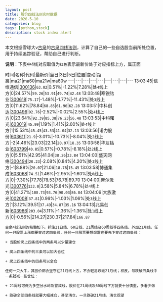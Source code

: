 ```yaml
---
layout: post
title: 股价四线法则实时数据
date: 2020-5-10
categories: blog
tags: [python,stock]
description: stock index alert
---
```



本文根据雪球大v[古泉](https://xueqiu.com/u/7148646888)的[古泉四线法则](https://xueqiu.com/7148646888/130498192)，计算了自己的一些自选股当前所处位置，用于持续追踪验证，帮助自己进行判断。

**说明**：下表中4线对应取值为`红色`表示最新价处于对应指标上方，属正面

时间|名称|代码|最新价|当日|3日|5日|位置|变动|距离|ma21|ma60|ma21w|ma60w
---|---|---|---|---|---|---|---|---
13:03:45|信维通信|[300136](https://xueqiu.com/S/SZ300136)|`63.02`|0.51%|-1.22%|7.28%|处`4`线上方|0|24.57%|`59.26`|`53.91`|`49.74`|`42.48`
13:03:48|寒锐钴业|[300618](https://xueqiu.com/S/SZ300618)|`75.17`|-1.48%|-1.77%|-11.43%|处`3`线上方|0|11.62%|78.84|`68.85`|`61.96`|`62.28`
13:03:51|中科创达|[300496](https://xueqiu.com/S/SZ300496)|`92.76`|-2.52%|-0.02%|2.55%|处`4`线上方|0|23.64%|`92.39`|`85.38`|`76.23`|`56.48`
13:03:53|中科曙光|[603019](https://xueqiu.com/S/SH603019)|`45.99`|1.19%|1.41%|2.00%|处`4`线上方|1|15.53%|`45.45`|`43.53`|`41.04`|`32.13`
13:03:56|诺力股份|[603611](https://xueqiu.com/S/SH603611)|`21.9`|-3.01%|-10.73%|-8.04%|处`2`线上方|-2|4.46%|23.03|22.14|`20.97`|`18.35`
13:03:58|华友钴业|[603799](https://xueqiu.com/S/SH603799)|`40.85`|0.57%|-0.78%|-8.18%|处`2`线上方|0|5.51%|42.95|41.04|`38.26`|`33.84`
13:04:00|盛天网络|[300494](https://xueqiu.com/S/SZ300494)|`20.23`|-2.08%|0.84%|4.20%|处`3`线上方|-1|8.88%|`20.07`|21.06|`18.78`|`15.45`
13:03:58|博通集成|[603068](https://xueqiu.com/S/SH603068)|`74.51`|1.46%|-2.95%|-1.60%|处`0`线上方|0|-7.30%|77.78|78.53|76.78|89.70
13:04:00|帝尔激光|[300776](https://xueqiu.com/S/SZ300776)|`133.0`|3.58%|5.84%|6.78%|处`4`线上方|0|41.27%|`108.73`|`93.76`|`90.03`|`86.84`
13:04:09|大族激光|[002008](https://xueqiu.com/S/SZ002008)|`37.81`|0.96%|-1.03%|1.06%|处`3`线上方|1|3.12%|39.51|`37.49`|`34.87`|`35.16`
13:04:13|兆易创新|[603986](https://xueqiu.com/S/SH603986)|`203.04`|3.11%|-1.36%|-1.36%|处`1`线上方|0|-0.56%|214.27|230.37|217.84|`166.87`

```
古泉4线法则的精髓如下。抓住21日线、60日线、21周线及60周线等四条线，外加21月线，任何一只股票上涨都要穿过这四条线，任何一只股票要想爆雷也要先下穿过这四条线：

+ 当股价爬上四条线中的两条可以少量建仓

+ 爬上四条线中的三条可以加大仓位

+ 爬上四条线中的四条可以全仓

任何一只大牛，其股价都会坚守在21月线上方，不会轻易跌破21月线；相反，每跌破四条线中一条就减一些仓位：

+ 21周线可做为多空分水岭及警戒线，股价在21周线及60周线下方就要十分慎重，多看少做

+ 跌破全部四条线就要大幅减仓，甚至清仓，一旦跌破21月线，清仓观望
```